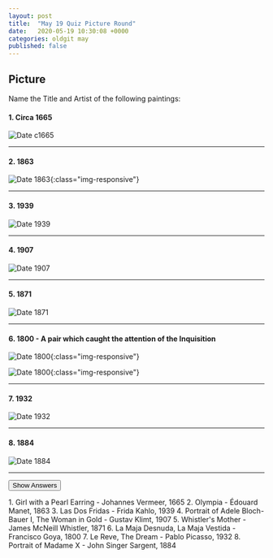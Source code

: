 ```yaml
---
layout: post
title:  "May 19 Quiz Picture Round"
date:   2020-05-19 10:30:08 +0000
categories: oldgit may
published: false 
---
```


## Picture

Name the Title and Artist of the following paintings:

#### 1. Circa 1665

![Date c1665](https://upload.wikimedia.org/wikipedia/commons/thumb/d/d7/Meisje_met_de_parel.jpg/300px-Meisje_met_de_parel.jpg)

-----

#### 2. 1863

![Date 1863](https://upload.wikimedia.org/wikipedia/commons/thumb/f/f7/%C3%89douard_Manet_-_Olympia_-_Mus%C3%A9e_d%27Orsay%2C_Paris.jpg/880px-%C3%89douard_Manet_-_Olympia_-_Mus%C3%A9e_d%27Orsay%2C_Paris.jpg){:class="img-responsive"}

-----

#### 3. 1939

![Date 1939](https://upload.wikimedia.org/wikipedia/en/f/f9/The_Two_Fridas.jpg)

-----

#### 4. 1907

![Date 1907](https://upload.wikimedia.org/wikipedia/commons/thumb/8/84/Gustav_Klimt_046.jpg/525px-Gustav_Klimt_046.jpg)

-----

#### 5. 1871

![Date 1871](https://upload.wikimedia.org/wikipedia/commons/thumb/1/1b/Whistlers_Mother_high_res.jpg/300px-Whistlers_Mother_high_res.jpg)

-----

#### 6. 1800 - A pair which caught the attention of the Inquisition

![Date 1800](https://upload.wikimedia.org/wikipedia/commons/thumb/4/4c/Goya_Maja_naga2.jpg/800px-Goya_Maja_naga2.jpg){:class="img-responsive"}

![Date 1800](https://upload.wikimedia.org/wikipedia/commons/thumb/a/a6/Goya_Maja_ubrana2.jpg/800px-Goya_Maja_ubrana2.jpg){:class="img-responsive"}

-----

#### 7. 1932

![Date 1932](https://upload.wikimedia.org/wikipedia/en/9/9d/Le-reve-1932.jpg)

-----

#### 8. 1884

![Date 1884](https://upload.wikimedia.org/wikipedia/commons/thumb/a/a4/Madame_X_%28Madame_Pierre_Gautreau%29%2C_John_Singer_Sargent%2C_1884_%28unfree_frame_crop%29.jpg/527px-Madame_X_%28Madame_Pierre_Gautreau%29%2C_John_Singer_Sargent%2C_1884_%28unfree_frame_crop%29.jpg)

-----

<p/>
<button class="answer-button">Show Answers</button>
<div class="hide" markdown="1">
1. Girl with a Pearl Earring - Johannes Vermeer, 1665
2. Olympia - Édouard Manet, 1863
3. Las Dos Fridas - Frida Kahlo, 1939
4. Portrait of Adele Bloch-Bauer I, The Woman in Gold - Gustav Klimt, 1907
5. Whistler's Mother - James McNeill Whistler, 1871
6. La Maja Desnuda, La Maja Vestida - Francisco Goya, 1800
7. Le Reve, The Dream - Pablo Picasso, 1932
8. Portrait of Madame X - John Singer Sargent, 1884
</div>

